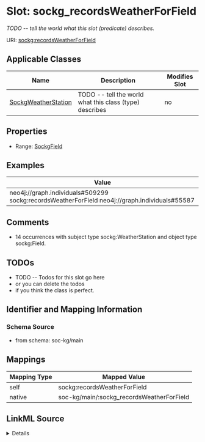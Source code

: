 

# Slot: sockg_recordsWeatherForField


_TODO -- tell the world what this slot (predicate) describes._





URI: [sockg:recordsWeatherForField](http://www.semanticweb.org/sockg/ontologies/2024/0/soil-carbon-ontology/recordsWeatherForField)



<!-- no inheritance hierarchy -->





## Applicable Classes

| Name | Description | Modifies Slot |
| --- | --- | --- |
| [SockgWeatherStation](../classes/SockgWeatherStation.md) | TODO -- tell the world what this class (type) describes |  no  |







## Properties

* Range: [SockgField](../classes/SockgField.md)






## Examples

| Value |
| --- |
| neo4j://graph.individuals#509299 sockg:recordsWeatherForField neo4j://graph.individuals#55587 |

## Comments

* 14 occurrences with subject type sockg:WeatherStation and object type sockg:Field.

## TODOs

* TODO -- Todos for this slot go here
* or you can delete the todos
* if you think the class is perfect.

## Identifier and Mapping Information







### Schema Source


* from schema: soc-kg/main




## Mappings

| Mapping Type | Mapped Value |
| ---  | ---  |
| self | sockg:recordsWeatherForField |
| native | soc-kg/main/:sockg_recordsWeatherForField |




## LinkML Source

<details>
```yaml
name: sockg_recordsWeatherForField
description: TODO -- tell the world what this slot (predicate) describes.
todos:
- TODO -- Todos for this slot go here
- or you can delete the todos
- if you think the class is perfect.
comments:
- 14 occurrences with subject type sockg:WeatherStation and object type sockg:Field.
examples:
- value: neo4j://graph.individuals#509299 sockg:recordsWeatherForField neo4j://graph.individuals#55587
from_schema: soc-kg/main
rank: 1000
slot_uri: sockg:recordsWeatherForField
alias: sockg_recordsWeatherForField
domain_of:
- sockg_WeatherStation
range: sockg_Field

```
</details>